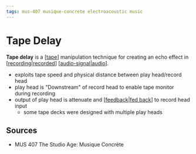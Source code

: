 ```yaml
---
tags: mus-407 musique-concrete electroacoustic music
---
```


# Tape Delay

**Tape delay** is a [[tape]] manipulation technique for creating an echo effect in [[recording|recorded]] [[audio-signal|audio]].

- exploits tape speed and physical distance between play head/record head
- play head is "Downstream" of record head to enable tape monitor during recording
- output of play head is attenuate and [[feedback|fed back]] to record head input
  - some tape decks were designed with multiple play heads

## Sources

- MUS 407 The Studio Age: Musique Concrète

[//begin]: # "Autogenerated link references for markdown compatibility"
[tape]: tape "Tape"
[recording|recorded]: recording "Recording"
[audio-signal|audio]: audio-signal "Audio Signal"
[feedback|fed back]: feedback "Feedback"
[//end]: # "Autogenerated link references"
